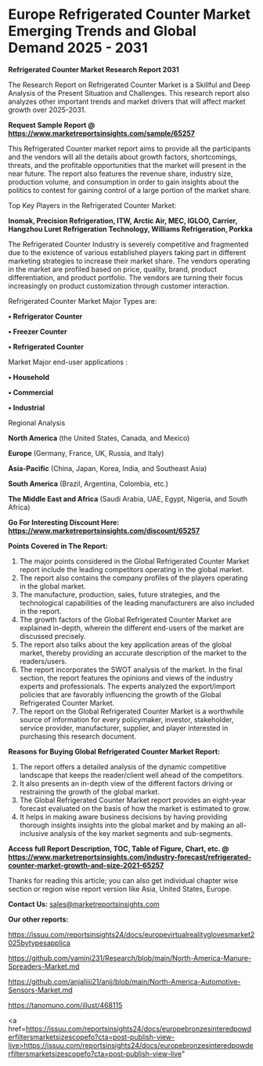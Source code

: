# Europe Refrigerated Counter Market Emerging Trends and Global Demand 2025 - 2031

<strong>Refrigerated Counter Market Research Report 2031</strong>

The Research Report on Refrigerated Counter Market is a Skillful and Deep Analysis of the Present Situation and Challenges. This research report also analyzes other important trends and market drivers that will affect market growth over 2025-2031.

<strong>Request Sample Report @ <a href=https://www.marketreportsinsights.com/sample/65257>https://www.marketreportsinsights.com/sample/65257</a></strong>

This Refrigerated Counter market report aims to provide all the participants and the vendors will all the details about growth factors, shortcomings, threats, and the profitable opportunities that the market will present in the near future. The report also features the revenue share, industry size, production volume, and consumption in order to gain insights about the politics to contest for gaining control of a large portion of the market share.

Top Key Players in the Refrigerated Counter Market:

<strong>Inomak, Precision Refrigeration, ITW, Arctic Air, MEC, IGLOO, Carrier, Hangzhou Luret Refrigeration Technology, Williams Refrigeration, Porkka</strong>

The Refrigerated Counter Industry is severely competitive and fragmented due to the existence of various established players taking part in different marketing strategies to increase their market share. The vendors operating in the market are profiled based on price, quality, brand, product differentiation, and product portfolio. The vendors are turning their focus increasingly on product customization through customer interaction.

Refrigerated Counter Market Major Types are:

<strong>• Refrigerator Counter

• Freezer Counter

• Refrigerated Counter</strong>

Market Major end-user applications :

<strong>• Household

• Commercial

• Industrial</strong>

Regional Analysis

</u><strong><b>North America</b></strong> (the United States, Canada, and Mexico)

<strong><b>Europe </b></strong>(Germany, France, UK, Russia, and Italy)

<strong><b>Asia-Pacific</b></strong> (China, Japan, Korea, India, and Southeast Asia)

<strong><b>South America</b></strong> (Brazil, Argentina, Colombia, etc.)

<strong><b>The Middle East and Africa</b></strong> (Saudi Arabia, UAE, Egypt, Nigeria, and South Africa)

<strong>Go For Interesting Discount Here: <a href=https://www.marketreportsinsights.com/discount/65257>https://www.marketreportsinsights.com/discount/65257</a></strong>

<strong>Points Covered in The Report:</strong>
<ol>
  <li>The major points considered in the Global Refrigerated Counter Market report include the leading competitors operating in the global market.</li>
  <li>The report also contains the company profiles of the players operating in the global market.</li>
  <li>The manufacture, production, sales, future strategies, and the technological capabilities of the leading manufacturers are also included in the report.</li>
  <li>The growth factors of the Global Refrigerated Counter Market are explained in-depth, wherein the different end-users of the market are discussed precisely.</li>
  <li>The report also talks about the key application areas of the global market, thereby providing an accurate description of the market to the readers/users.</li>
  <li>The report incorporates the SWOT analysis of the market. In the final section, the report features the opinions and views of the industry experts and professionals. The experts analyzed the export/import policies that are favorably influencing the growth of the Global Refrigerated Counter Market.</li>
  <li>The report on the Global Refrigerated Counter Market is a worthwhile source of information for every policymaker, investor, stakeholder, service provider, manufacturer, supplier, and player interested in purchasing this research document.</li>
</ol>
<strong>Reasons for Buying Global Refrigerated Counter Market Report:</strong>

<ol>
  <li>The report offers a detailed analysis of the dynamic competitive landscape that keeps the reader/client well ahead of the competitors.</li>
  <li>It also presents an in-depth view of the different factors driving or restraining the growth of the global market.</li>
  <li>The Global Refrigerated Counter Market report provides an eight-year forecast evaluated on the basis of how the market is estimated to grow.</li>
  <li>It helps in making aware business decisions by having providing thorough insights insights into the global market and by making an all-inclusive analysis of the key market segments and sub-segments.</li>
</ol>
<strong>Access full Report Description, TOC, Table of Figure, Chart, etc. @ <a href=https://www.marketreportsinsights.com/industry-forecast/refrigerated-counter-market-growth-and-size-2021-65257>https://www.marketreportsinsights.com/industry-forecast/refrigerated-counter-market-growth-and-size-2021-65257</a></strong>


Thanks for reading this article; you can also get individual chapter wise section or region wise report version like Asia, United States, Europe.

<strong>Contact Us:</strong>
sales@marketreportsinsights.com

<strong>Our other reports:</strong>

<a href=https://issuu.com/reportsinsights24/docs/europevirtualrealityglovesmarket2025bytypesapplica>https://issuu.com/reportsinsights24/docs/europevirtualrealityglovesmarket2025bytypesapplica</a>

<a href=https://github.com/yamini231/Research/blob/main/North-America-Manure-Spreaders-Market.md>https://github.com/yamini231/Research/blob/main/North-America-Manure-Spreaders-Market.md</a>

<a href=https://github.com/anjaliiii21/anjj/blob/main/North-America-Automotive-Sensors-Market.md>https://github.com/anjaliiii21/anjj/blob/main/North-America-Automotive-Sensors-Market.md</a>

<a href=https://tanomuno.com/illust/468115>https://tanomuno.com/illust/468115</a>

<a href=https://issuu.com/reportsinsights24/docs/europebronzesinteredpowderfiltersmarketsizescopefo?cta=post-publish-view-live>https://issuu.com/reportsinsights24/docs/europebronzesinteredpowderfiltersmarketsizescopefo?cta=post-publish-view-live</a>"
